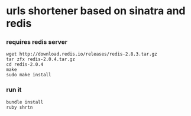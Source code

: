# urls shortener based on sinatra and redis

### requires redis server

```
wget http://download.redis.io/releases/redis-2.8.3.tar.gz 
tar zfx redis-2.0.4.tar.gz  
cd redis-2.0.4  
make  
sudo make install
```

### run it

```
bundle install
ruby shrtn
```